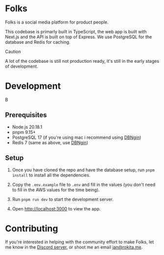 # Folks

Folks is a social media platform for product people.

This codebase is primarly built in TypeScript, the web app is built with Next.js and the API is built on top of Express. We use PostgreSQL for the database and Redis for caching.

> [!CAUTION]
> A lot of the codebase is still not production ready, it's still in the early stages of development.

# Development

B

## Prerequisites

- Node.js 20.18.1
- pnpm 9.15+
- PostgreSQL 17 (if you're using mac i recommend using [DBNgin](https://dbngin.com/))
- Redis 7 (same as above, use [DBNgin](https://dbngin.com/))

## Setup

1. Once you have cloned the repo and have the database setup, run `pnpm install` to install all the dependencies.

2. Copy the `.env.example` file to `.env` and fill in the values (you don't need to fill in the AWS values for the time being).

3. Run `pnpm run dev` to start the development server.

4. Open [http://localhost:3000](http://localhost:3000) to view the app.

# Contributing

If you're interested in helping with the community effort to make Folks, let me know in the [Discord server](https://discord.gg/BmWznBhHzk), or shoot me an email [jan@rokita.me](mailto:jan@rokita.me).
